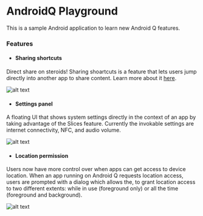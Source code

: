 # AndroidQ Playground

This is a sample Android application to learn new Android Q features.

### Features
 - #### Sharing shortcuts
 Direct share on steroids! Sharing shoartcuts is a feature that lets users jump directly into another app to share content. Learn more about it [here](https://proandroiddev.com/android-q-sharing-shortcuts-3be59ea2f4ec).
 
 ![alt text](https://github.com/husaynhakeem/AndroidQ-Playground/blob/master/art/androidq_sharing_shortcut.png)

- #### Settings panel
A floating UI that shows system settings directly in the context of an app by taking advantage of the Slices feature. Currently the invokable settings are internet connectivity, NFC, and audio volume.

![alt text](https://github.com/husaynhakeem/AndroidQ-Playground/blob/master/art/androidq_settingspanel.png)

- #### Location permission
Users now have more control over when apps can get access to device location. When an app running on Android Q requests location access, users are prompted with a dialog which allows the, to grant location access to two different extents: while in use (foreground only) or all the time (foreground and background).

![alt text](https://github.com/husaynhakeem/AndroidQ-Playground/blob/master/art/androidq_location_permission.png)
